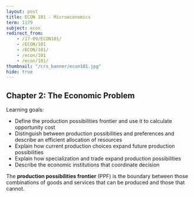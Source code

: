 ```yaml
---
layout: post
title: ECON 101 - Microeconomics
term: 1179
subject: econ
redirect_from:
    - /17-09/ECON101/
    - /ECON/101
    - /ECON/101/
    - /econ/101
    - /econ/101/
thumbnail: "/crs_banner/econ101.jpg"
hide: true
---
```


## Chapter 2: The Economic Problem

Learning goals:
- Define the production possibilities frontier and use it to calculate opportunity cost
- Distinguish between production possibilities and preferences and describe an efficient allocation of resources
- Explain how current production choices expand future production possibilities
- Explain how specialization and trade expand production possibilities
- Describe the economic institutions that coordinate decision

The **production possibilities frontier** (PPF) is the boundary between those combinations of goods and services that can be produced and those that cannot.
